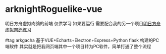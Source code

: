 # arknightRoguelike-vue
明日方舟虚拟肉鸽的前端 仅供学习
如果要运行 需要配合我的另一个项目[明日方舟虚拟肉鸽练习](https://github.com/BRSblackshoot/arknightRoguelike_Server)

#tag
arkgacha
基于VUE+Echarts+Electron+Espress+Python flask 构建的PC端软件
其实就是把我网页端其中一个项目转为PC软件，简单打通了整个流程
